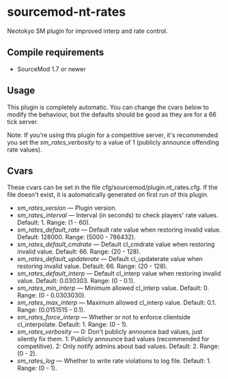 # sourcemod-nt-rates

Neotokyo SM plugin for improved interp and rate control.

## Compile requirements

- SourceMod 1.7 or newer

## Usage

This plugin is completely automatic. You can change the cvars below to modify the behaviour, but the defaults should be good as they are for a 66 tick server.

Note: If you're using this plugin for a competitive server, it's recommended you set the *sm_rates_verbosity* to a value of 1 (publicly announce offending rate values).

## Cvars

These cvars can be set in the file cfg/sourcemod/plugin.nt_rates.cfg. If the file doesn't exist, it is automatically generated on first run of this plugin.

* *sm_rates_version* — Plugin version.
* *sm_rates_interval* — Interval (in seconds) to check players' rate values. Default: 1. Range: (1 - 60).
* *sm_rates_default_rate* — Default rate value when restoring invalid value. Default: 128000. Range: (5000 - 786432).
* *sm_rates_default_cmdrate* — Default cl_cmdrate value when restoring invalid value. Default: 66. Range: (20 - 128).
* *sm_rates_default_updaterate* — Default cl_updaterate value when restoring invalid value. Default: 66. Range: (20 - 128).
* *sm_rates_default_interp* — Default cl_interp value when restoring invalid value. Default: 0.030303. Range: (0 - 0.1).
* *sm_rates_min_interp* — Minimum allowed cl_interp value. Default: 0. Range: (0 - 0.0303030).
* *sm_rates_max_interp* — Maximum allowed cl_interp value. Default: 0.1. Range: (0.0151515 - 0.1).
* *sm_rates_force_interp* — Whether or not to enforce clientside cl_interpolate. Default: 1. Range: (0 - 1).
* *sm_rates_verbosity* — 0: Don't publicly announce bad values, just silently fix them. 1: Publicly announce bad values (recommended for competitive). 2: Only notify admins about bad values. Default: 2. Range: (0 - 2).
* *sm_rates_log* — Whether to write rate violations to log file. Default: 1. Range: (0 - 1).

